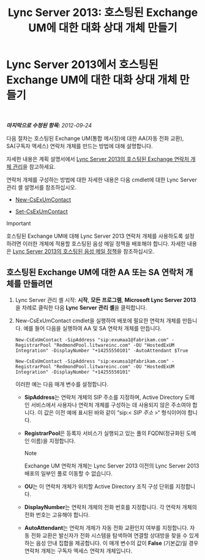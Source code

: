 ﻿---
title: 'Lync Server 2013: 호스팅된 Exchange UM에 대한 대화 상대 개체 만들기'
TOCTitle: 호스팅된 Exchange UM에 대한 대화 상대 개체 만들기
ms:assetid: a39be52f-488a-4523-ad5f-ce1f0d681959
ms:mtpsurl: https://technet.microsoft.com/ko-kr/library/Gg412765(v=OCS.15)
ms:contentKeyID: 49304595
ms.date: 08/24/2015
mtps_version: v=OCS.15
ms.translationtype: HT
---

# Lync Server 2013에서 호스팅된 Exchange UM에 대한 대화 상대 개체 만들기

 

_**마지막으로 수정된 항목:** 2012-09-24_

다음 절차는 호스팅된 Exchange UM(통합 메시징)에 대한 AA(자동 전화 교환), SA(구독자 액세스) 연락처 개체를 만드는 방법에 대해 설명합니다.

자세한 내용은 계획 설명서에서 [Lync Server 2013의 호스팅된 Exchange 연락처 개체 관리](lync-server-2013-hosted-exchange-contact-object-management.md)을 참고하세요.

연락처 개체를 구성하는 방법에 대한 자세한 내용은 다음 cmdlet에 대한 Lync Server 관리 셸 설명서를 참조하십시오.

  - [New-CsExUmContact](https://docs.microsoft.com/en-us/powershell/module/skype/New-CsExUmContact)

  - [Set-CsExUmContact](https://docs.microsoft.com/en-us/powershell/module/skype/Set-CsExUmContact)


> [!IMPORTANT]
> 호스팅된 Exchange UM에 대해 Lync Server 2013 연락처 개체를 사용하도록 설정하려면 이러한 개체에 적용할 호스팅된 음성 메일 정책을 배포해야 합니다. 자세한 내용은 <A href="lync-server-2013-hosted-voice-mail-policies.md">Lync Server 2013의 호스팅된 음성 메일 정책</A>을 참조하십시오.



## 호스팅된 Exchange UM에 대한 AA 또는 SA 연락처 개체를 만들려면

1.  Lync Server 관리 셸 시작: **시작**, **모든 프로그램**, **Microsoft Lync Server 2013**을 차례로 클릭한 다음 **Lync Server 관리 셸**을 클릭합니다.

2.  New-CsExUmContact cmdlet을 실행하여 배포에 필요한 연락처 개체를 만듭니다. 예를 들어 다음을 실행하여 AA 및 SA 연락처 개체를 만듭니다.
    
        New-CsExUmContact -SipAddress "sip:exumaa1@fabrikam.com" -RegistrarPool "RedmondPool.litwareinc.com" -OU "HostedExUM Integration" -DisplayNumber "+14255550101" -AutoAttendant $True
    
        New-CsExUmContact -SipAddress "sip:exumsa1@fabrikam.com" -RegistrarPool "RedmondPool.litwareinc.com" -OU "HostedExUM Integration" -DisplayNumber "+14255550101"
    
    이러한 예는 다음 매개 변수를 설정합니다.
    
      - **SipAddress**는 연락처 개체의 SIP 주소를 지정하며, Active Directory 도메인 서비스에서 사용자나 연락처 개체를 구성하는 데 사용되지 않은 주소여야 합니다. 이 값은 이전 예에 표시된 바와 같이 “sip:\< *SIP 주소* \>“ 형식이어야 합니다.
    
      - **RegistrarPool**은 등록자 서비스가 실행되고 있는 풀의 FQDN(정규화된 도메인 이름)을 지정합니다.
        

        > [!NOTE]
        > Exchange UM 연락처 개체는 Lync Server 2013 이전의 Lync Server 2013 배포의 일부인 풀로 이동할 수 없습니다.

    
      - **OU**는 이 연락처 개체가 위치할 Active Directory 조직 구성 단위를 지정합니다.
    
      - **DisplayNumber**는 연락처 개체의 전화 번호를 지정합니다. 각 연락처 개체의 전화 번호는 고유해야 합니다.
    
      - **AutoAttendant**는 연락처 개체가 자동 전화 교환인지 여부를 지정합니다. 자동 전화 교환은 발신자가 전화 시스템을 탐색하여 연결할 상대방을 찾을 수 있게 하는 음성 안내 집합을 제공합니다. 이 매개 변수의 값이 **False** (기본값)일 경우 연락처 개체는 구독자 액세스 연락처 개체입니다.

